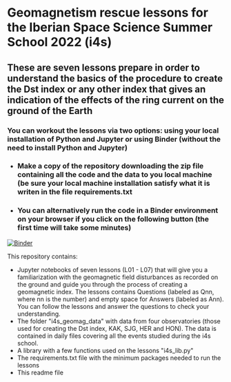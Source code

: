 # Geomagnetism rescue lessons for the Iberian Space Science Summer School 2022 (i4s) 
## These are seven lessons prepare in order to understand the basics of the procedure to create the Dst index or any other index that gives an indication of the effects of the ring current on the ground of the Earth

### You can workout the lessons via two options: using your local installation of Python and Jupyter or using Binder (without the need to install Python and Jupyter)
- ### Make a copy of the repository downloading the zip file containing all the code and the data to you local machine (be sure your local machine installation satisfy what it is writen in the file requirements.txt
- ### You can alternatively run the code in a Binder environment on your browser if you click on the following button (the first time will take some minutes)
[![Binder](https://mybinder.org/badge_logo.svg)](https://mybinder.org/v2/gh/ant-guerrero/i4s/main)


This repository contains:
- Jupyter notebooks of seven lessons (L01 - L07) that will give you a familiarization with the geomagnetic field disturbances as recorded on the ground and guide you through the process of creating a geomagnetic index. The lessons contains Questions (labeled as Qnn, where nn is the number) and empty space for Answers (labeled as Ann). You can follow the lessons and answer the questions to check your understanding.
- The folder "i4s_geomag_data" with data from four observatories (those used for creating the Dst index, KAK, SJG, HER and HON). The data is contained in daily files covering all the events studied during the i4s school.
- A library with a few functions used on the lessons "i4s_lib.py"
- The requirements.txt file with the minimum packages needed to run the lessons
- This readme file